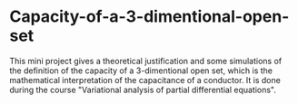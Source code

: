 # Capacity-of-a-3-dimentional-open-set
This mini project gives a theoretical justification and some simulations of the definition of the capacity of a 3-dimentional open set, which is the mathematical interpretation of the capacitance of a conductor. 
It is done during the course "Variational analysis of partial differential equations".

